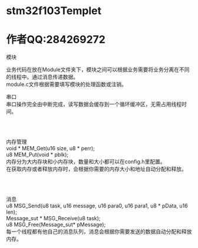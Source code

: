# stm32f103Templet

<h1>作者QQ:284269272</h1>

<p>模块</p>

业务代码在放在Module文件夹下，模块之间可以根据业务需要将业务分离在不同的线程中。通过消息传递数据。
<br>module.c文件根据需要填写模块的处理函数或注销。

<p>串口
<br>串口操作完全由中断完成，读写数据会缓存到一个循环缓冲区，无需占用线程时间。
</p>
<br>
<br>
<p>内存管理
<br>void * MEM_Get(u16 size, u8 * perr);
<br>u8 MEM_Put(void * pblk);
<br>内存分为大内存块和小内存块，数量和大小都可以在config.h里配置。
<br>在获取内存或者释放内存时，会根据你需要的内存大小和地址自动分配和释放。
</p>
<br>
<br>
<p>消息
<br>u8 MSG_Send(u8 task, u16 message, u16 para0, u16 para1, u8 * pData, u16 len);
<br>Message_sut * MSG_Receive(u8 task);
<br>u8 MSG_Free(Message_sut* pMessage);
<br>每一个线程都有他自己的消息队列，消息会根据你需要发送的数据自动分配和释放内存。
</p>
